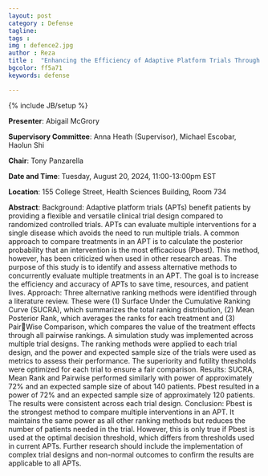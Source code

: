 ```yaml
---
layout: post
category : Defense
tagline: 
tags : 
img : defence2.jpg
author : Reza
title :  "Enhancing the Efficiency of Adaptive Platform Trials Through the Exploration of Alternative Treatment Ranking Methods (MSc)"
bgcolor: ff5a71
keywords: defense

---
```


{% include JB/setup %}


**Presenter**:  Abigail McGrory

**Supervisory Committee**:  Anna Heath (Supervisor), Michael Escobar, Haolun Shi

**Chair**: Tony Panzarella

**Date and Time**:  Tuesday, August 20, 2024, 11:00-13:00pm EST

**Location**:  155 College Street, Health Sciences Building, Room 734





<!--more-->

**Abstract**: Background: Adaptive platform trials (APTs) benefit patients by providing a flexible and 
versatile clinical trial design compared to randomized controlled trials. APTs can evaluate 
multiple interventions for a single disease which avoids the need to run multiple trials. A 
common approach to compare treatments in an APT is to calculate the posterior probability that 
an intervention is the most efficacious (Pbest). This method, however, has been criticized when 
used in other research areas. The purpose of this study is to identify and assess alternative 
methods to concurrently evaluate multiple treatments in an APT. The goal is to increase the 
efficiency and accuracy of APTs to save time, resources, and patient lives. Approach: Three 
alternative ranking methods were identified through a literature review. These were (1) Surface 
Under the Cumulative Ranking Curve (SUCRA), which summarizes the total ranking 
distribution, (2) Mean Posterior Rank, which averages the ranks for each treatment and (3) PairWise Comparison, which compares the value of the treatment effects through all pairwise 
rankings. A simulation study was implemented across multiple trial designs. The ranking 
methods were applied to each trial design, and the power and expected sample size of the trials 
were used as metrics to assess their performance. The superiority and futility thresholds were 
optimized for each trial to ensure a fair comparison. Results: SUCRA, Mean Rank and Pairwise 
performed similarly with power of approximately 72% and an expected sample size of about 140 
patients. Pbest resulted in a power of 72% and an expected sample size of approximately 120 
patients. The results were consistent across each trial design. Conclusion: Pbest is the strongest 
method to compare multiple interventions in an APT. It maintains the same power as all other 
ranking methods but reduces the number of patients needed in the trial. However, this is only 
true if Pbest is used at the optimal decision threshold, which differs from thresholds
used in current APTs. Further research should include the implementation of complex trial
designs and non-normal outcomes to confirm the results are applicable to all APTs.
